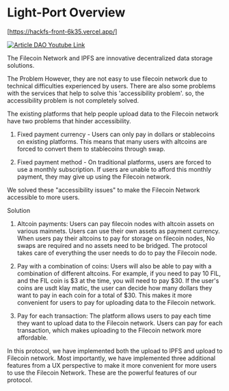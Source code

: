 # Light-Port Overview #

[https://hackfs-front-6k35.vercel.app/]

[![Article DAO Youtube Link](http://img.youtube.com/vi/irwLxuqjb5A/0.jpg)](https://youtu.be/irwLxuqjb5A)


The Filecoin Network and IPFS are innovative decentralized data storage solutions.

The Problem
However, they are not easy to use filecoin network due to technical difficulties experienced by users.
There are also some problems with the services that help to solve this 'accessibility problem'.
so, the accessibility problem is not completely solved.

The existing platforms that help people upload data to the Filecoin network have two problems that hinder accessibility.

1) Fixed payment currency - 
Users can only pay in dollars or stablecoins on existing platforms.
This means that many users with altcoins are forced to convert them to stablecoins through swap. 

2) Fixed payment method - 
On traditional platforms, users are forced to use a monthly subscription.
If users are unable to afford this monthly payment, they may give up using the Filecoin network.

We solved these "accessibility issues" to make the Filecoin Network accessible to more users.

Solution

1) Altcoin payments: 
Users can pay filecoin nodes with altcoin assets on various mainnets.
Users can use their own assets as payment currency.
When users pay their altcoins to pay for storage on filecoin nodes, 
No swaps are required and no assets need to be bridged.
The protocol takes care of everything the user needs to do to pay the Filecoin node.

2) Pay with a combination of coins: 
Users will also be able to pay with a combination of different altcoins.
For example, if you need to pay 10 FIL, and the FIL coin is $3 at the time, you will need to pay $30. 
If the user's coins are usdt klay matic, the user can decide how many dollars they want to pay in each coin for a total of $30.
This makes it more convenient for users to pay for uploading data to the Filecoin network.

3) Pay for each transaction: 
The platform allows users to pay each time they want to upload data to the Filecoin network.
Users can pay for each transaction, which makes uploading to the Filecoin network more affordable.

In this protocol, we have implemented both the upload to IPFS and upload to Filecoin network. 
Most importantly, we have implemented three additional features from a UX perspective to make it more convenient for more users to use the Filecoin Network.
These are the powerful features of our protocol.
